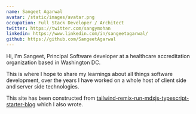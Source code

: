```yaml
---
name: Sangeet Agarwal
avatar: /static/images/avatar.png
occupation: Full Stack Developer / Architect
twitter: https://twitter.com/sangymohan
linkedin: https://www.linkedin.com/in/sangeetagarwal/
github: https://github.com/SangeetAgarwal
---
```


Hi, I'm Sangeet, Principal Software developer at a healthcare accreditation organization based in Washington DC.

This is where I hope to share my learnings about all things software development, over the years I have worked on a whole host of client side and server side technologies.

This site has been constructed from [tailwind-remix-run-mdxjs-typescript-starter-blog](https://github.com/SangeetAgarwal/tailwind-remix-run-mdxjs-typescript-starter-blog) which I also wrote.
